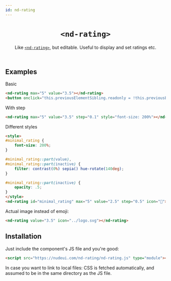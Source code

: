```yaml
---
id: nd-rating
---
```


<header>

# `<nd-rating>`

Like [`<nd-rating>`](../nd-rating/), but editable. Useful to display and set ratings etc.

</header>

<main>

## Examples

Basic

```html
<nd-rating max="5" value="3.5"></nd-rating>
<button onclick="this.previousElementSibling.readonly = !this.previousElementSibling.readonly">Toggle readonly</button>
```

With step

```html
<nd-rating max="5" value="3.5" step="0.1" style="font-size: 200%"></nd-rating>
```

Different styles


```html
<style>
#minimal_rating {
	font-size: 200%;
}

#minimal_rating::part(value),
#minimal_rating::part(inactive) {
	filter: contrast(0%) sepia() hue-rotate(140deg);
}

#minimal_rating::part(inactive) {
	opacity: .5;
}
</style>
<nd-rating id="minimal_rating" max="5" value="2.5" step="0.5" icon="💜"></nd-rating>
```

Actual image instead of emoji:


```html
<nd-rating value="3.5" icon="../logo.svg"></nd-rating>
```

## Installation

Just include the component's JS file and you're good:

```html
<script src="https://nudeui.com/nd-rating/nd-rating.js" type="module"></script>
```

In case you want to link to local files: CSS is fetched automatically, and assumed to be in the same directory as the JS file.

</main>